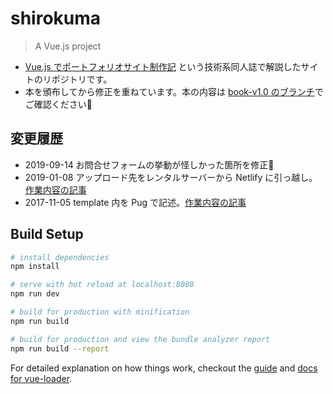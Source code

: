 # shirokuma

> A Vue.js project

- [Vue.js でポートフォリオサイト制作記](https://booth.pm/ja/items/667217) という技術系同人誌で解説したサイトのリポジトリです。
- 本を頒布してから修正を重ねています。本の内容は [book-v1.0 のブランチ](https://github.com/becolomochi/shirokuma/tree/book-v1.0)でご確認ください:pray:

## 変更履歴

- 2019-09-14 お問合せフォームの挙動が怪しかった箇所を修正:bow:
- 2019-01-08 アップロード先をレンタルサーバーから Netlify に引っ越し。[作業内容の記事](https://becolomochi.hatenablog.com/entry/2019/01/08/233027)
- 2017-11-05 template 内を Pug で記述。[作業内容の記事](https://becolomochi.hatenablog.com/entry/2017/11/05/234922)

## Build Setup

```bash
# install dependencies
npm install

# serve with hot reload at localhost:8080
npm run dev

# build for production with minification
npm run build

# build for production and view the bundle analyzer report
npm run build --report
```

For detailed explanation on how things work, checkout the [guide](http://vuejs-templates.github.io/webpack/) and [docs for vue-loader](http://vuejs.github.io/vue-loader).
